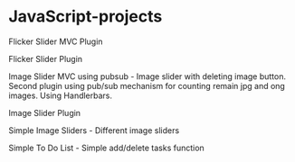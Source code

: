 # JavaScript-projects
Flicker Slider MVC Plugin

Flicker Slider Plugin

Image Slider MVC using pubsub - Image slider with deleting image button. Second plugin using pub/sub mechanism for counting remain jpg and ong images. Using Handlerbars.

Image Slider Plugin

Simple Image Sliders - Different image sliders

Simple To Do List - Simple add/delete tasks function

